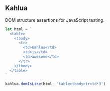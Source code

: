 ## Kahlua

DOM structure assertions for JavaScript testing.

```javascript
let html = `
  <table>
    <tbody>
      <tr>
        <td>Kahlua</td>
        <td>is</td>
        <td>awesome</td>
      </tr>
    </tbody>
  </table>
`

kahlua.domIsLike(html, 'table>tbody>tr>td*3')
```
